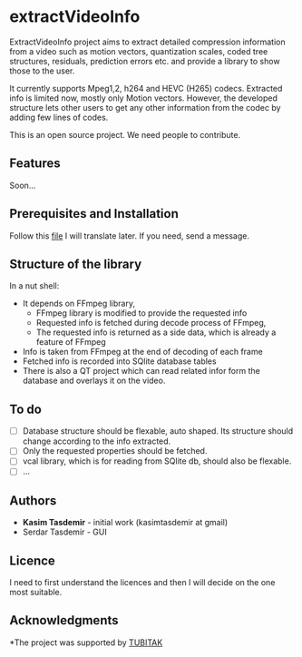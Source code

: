 # extractVideoInfo
ExtractVideoInfo project aims to extract detailed compression information from a video such as motion vectors, quantization scales, coded tree structures, residuals, prediction errors etc. and provide a library to show those to the user. 

It currently supports Mpeg1,2, h264 and HEVC (H265) codecs. Extracted info is limited now, mostly only Motion vectors. However, the developed structure lets other users to get any other information from the codec by adding few lines of codes.

This is an open source project. We need people to contribute.

## Features
Soon...

## Prerequisites and Installation
Follow this [file](https://docs.google.com/document/d/1JhjbeEjnyoMA81fCONBkKB67RoKaeoZ4VYfdGhpFM44/edit?usp=sharing) I will translate later. If you need, send a message.

## Structure of the library
In a nut shell: 
* It depends on FFmpeg library,
  * FFmpeg library is modified to provide the requested info
  * Requested info is fetched during decode process of FFmpeg,
  * The requested info is returned as a side data, which is already a feature of FFmpeg
* Info is taken from FFmpeg at the end of decoding of each frame
* Fetched info is recorded into SQlite database tables
* There is also a QT project which can read related infor form the database and overlays it on the video.

## To do
- [ ] Database structure should be flexable, auto shaped. Its structure should change according to the info extracted.
- [ ] Only the requested properties should be fetched.
- [ ] vcal library, which is for reading from SQlite db, should also be flexable.
- [ ] ...

## Authors
* **Kasim Tasdemir** - initial work (kasimtasdemir at gmail)
* Serdar Tasdemir - GUI

## Licence
I need to first understand the licences and then I will decide on the one most suitable.

## Acknowledgments
*The project was supported by [TUBITAK](https://www.tubitak.gov.tr/en)
